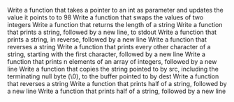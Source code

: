 Write a function that takes a pointer to an int as parameter and updates the value it points to to 98
Write a function that swaps the values of two integers
Write a function that returns the length of a string
Write a function that prints a string, followed by a new line, to stdout
Write a function that prints a string, in reverse, followed by a new line
Write a function that reverses a string
Write a function that prints every other character of a string, starting with the first character, followed by a new line
Write a function that prints n elements of an array of integers, followed by a new line
Write a function that copies the string pointed to by src, including the terminating null byte (\0), to the buffer pointed to by dest
Write a function that reverses a string
Write a function that prints half of a string, followed by a new line
Write a function that prints half of a string, followed by a new line
